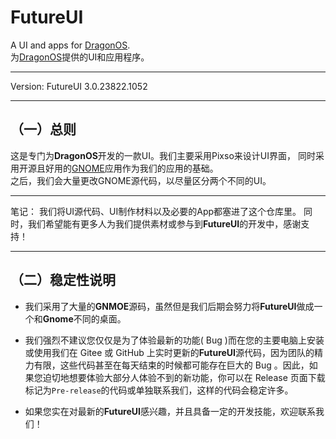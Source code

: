 # FutureUI
A UI and apps for [DragonOS](https://github.com/ZJ-Dragon/DragonOS).   
为[DragonOS](https://github.com/ZJ-Dragon/DragonOS)提供的UI和应用程序。

---

Version: FutureUI 3.0.23822.1052

---

## （一）总则

这是专门为**DragonOS**开发的一款UI。我们主要采用Pixso来设计UI界面，
同时采用开源且好用的[GNOME](https://www.gnome.org)应用作为我们的应用的基础。  
之后，我们会大量更改GNOME源代码，以尽量区分两个不同的UI。

---

笔记： 我们将UI源代码、UI制作材料以及必要的App都塞进了这个仓库里。
同时，我们希望能有更多人为我们提供素材或参与到**FutureUI**的开发中，感谢支持！

---

## （二）稳定性说明  

 - 我们采用了大量的**GNMOE**源码，虽然但是我们后期会努力将**FutureUI**做成一个和**Gnome**不同的桌面。  

 - 我们强烈不建议您仅仅是为了体验最新的功能( Bug )而在您的主要电脑上安装或使用我们在 Gitee 或 GitHub 上实时更新的**FutureUI**源代码，因为团队的精力有限，这些代码甚至在每天结束的时候都可能存在巨大的 Bug 。因此，如果您迫切地想要体验大部分人体验不到的新功能，你可以在 Release 页面下载标记为`Pre-release`的代码或单独联系我们，这样的代码会稳定许多。  

  - 如果您实在对最新的**FutureUI**感兴趣，并且具备一定的开发技能，欢迎联系我们！